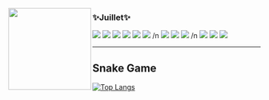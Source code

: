 <p align="center">
	<img src="https://avatars.githubusercontent.com/u/103616316?v=4" width="165px" height="165px" align="left" />
	
### :sparkles:Juillet:sparkles:
<img src="https://img.shields.io/badge/HTML-E34F26?style=flat-square&logo=HTML5&logoColor=white"/> <img src="https://img.shields.io/badge/CSS-1572B6?style=flat-square&logo=CSS3&logoColor=white"/> <img src="https://img.shields.io/badge/JavaScript-F7DF1E?style=flat-square&logo=JavaScript&logoColor=white"/> <img src="https://img.shields.io/badge/React-61DAFB?style=flat-square&logo=React&logoColor=white"/> <img src="https://img.shields.io/badge/React_Native-61DAFB?style=flat-square&logo=React&logoColor=white"/> <img src="https://img.shields.io/badge/Node.js-339933?style=flat-square&logo=Node.js&logoColor=white"/> /n
<img src="https://img.shields.io/badge/MySQL-4479A1?style=flat-square&logo=MySQL&logoColor=white"/> <img src="https://img.shields.io/badge/MongoDB-47A248?style=flat-square&logo=MongoDB&logoColor=white"/> <img src="https://img.shields.io/badge/Firebase-FFCA28?style=flat-square&logo=Firebase&logoColor=white"/> /n
<img src="https://img.shields.io/badge/jQuery-0769AD?style=flat-square&logo=jQuery&logoColor=white"/> <img src="https://img.shields.io/badge/Bootstrap-7952B3?style=flat-square&logo=Bootstrap&logoColor=white"/> <img src="https://img.shields.io/badge/Tailwind_CSS-06B6D4?style=flat-square&logo=TailwindCSS&logoColor=white"/>

</p>


* * *


## Snake Game
[![Top Langs](https://github-readme-stats.vercel.app/api/top-langs/?username=salutJuillet&layout=compact)](https://github.com/salutJuillet/Snake-Game)
